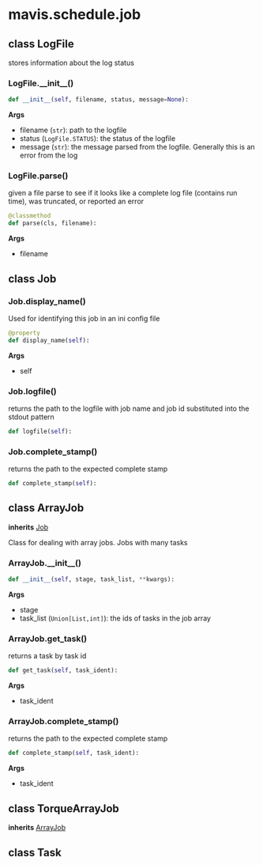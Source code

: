 # mavis.schedule.job

## class LogFile

stores information about the log status

### LogFile.\_\_init\_\_()

```python
def __init__(self, filename, status, message=None):
```

**Args**

- filename (`str`): path to the logfile
- status (`LogFile.STATUS`): the status of the logfile
- message (`str`): the message parsed from the logfile. Generally this is an error from the log

### LogFile.parse()

given a file parse to see if it looks like a complete log file (contains run time),
was truncated, or reported an error

```python
@classmethod
def parse(cls, filename):
```

**Args**

- filename


## class Job


### Job.display\_name()

Used for identifying this job in an ini config file

```python
@property
def display_name(self):
```

**Args**

- self


### Job.logfile()

returns the path to the logfile with job name and job id substituted into the stdout pattern

```python
def logfile(self):
```

### Job.complete\_stamp()

returns the path to the expected complete stamp

```python
def complete_stamp(self):
```



## class ArrayJob

**inherits** [Job](#class-job)

Class for dealing with array jobs. Jobs with many tasks

### ArrayJob.\_\_init\_\_()

```python
def __init__(self, stage, task_list, **kwargs):
```

**Args**

- stage
- task_list (`Union[List,int]`): the ids of tasks in the job array


### ArrayJob.get\_task()

returns a task by task id

```python
def get_task(self, task_ident):
```

**Args**

- task_ident




### ArrayJob.complete\_stamp()

returns the path to the expected complete stamp

```python
def complete_stamp(self, task_ident):
```

**Args**

- task_ident






## class TorqueArrayJob

**inherits** [ArrayJob](#class-arrayjob)




## class Task





